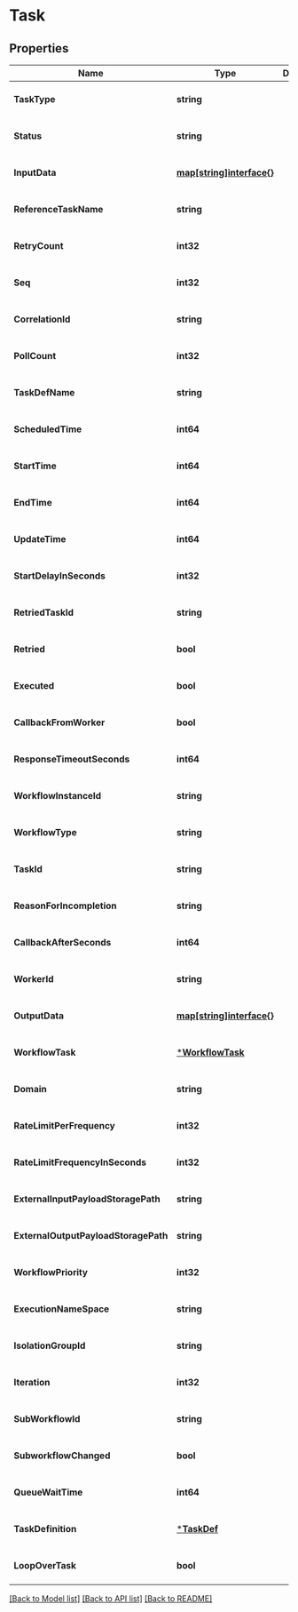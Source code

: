 # Task

## Properties
Name | Type | Description | Notes
------------ | ------------- | ------------- | -------------
**TaskType** | **string** |  | [optional] [default to null]
**Status** | **string** |  | [optional] [default to null]
**InputData** | [**map[string]interface{}**](interface{}.md) |  | [optional] [default to null]
**ReferenceTaskName** | **string** |  | [optional] [default to null]
**RetryCount** | **int32** |  | [optional] [default to null]
**Seq** | **int32** |  | [optional] [default to null]
**CorrelationId** | **string** |  | [optional] [default to null]
**PollCount** | **int32** |  | [optional] [default to null]
**TaskDefName** | **string** |  | [optional] [default to null]
**ScheduledTime** | **int64** |  | [optional] [default to null]
**StartTime** | **int64** |  | [optional] [default to null]
**EndTime** | **int64** |  | [optional] [default to null]
**UpdateTime** | **int64** |  | [optional] [default to null]
**StartDelayInSeconds** | **int32** |  | [optional] [default to null]
**RetriedTaskId** | **string** |  | [optional] [default to null]
**Retried** | **bool** |  | [optional] [default to null]
**Executed** | **bool** |  | [optional] [default to null]
**CallbackFromWorker** | **bool** |  | [optional] [default to null]
**ResponseTimeoutSeconds** | **int64** |  | [optional] [default to null]
**WorkflowInstanceId** | **string** |  | [optional] [default to null]
**WorkflowType** | **string** |  | [optional] [default to null]
**TaskId** | **string** |  | [optional] [default to null]
**ReasonForIncompletion** | **string** |  | [optional] [default to null]
**CallbackAfterSeconds** | **int64** |  | [optional] [default to null]
**WorkerId** | **string** |  | [optional] [default to null]
**OutputData** | [**map[string]interface{}**](interface{}.md) |  | [optional] [default to null]
**WorkflowTask** | [***WorkflowTask**](WorkflowTask.md) |  | [optional] [default to null]
**Domain** | **string** |  | [optional] [default to null]
**RateLimitPerFrequency** | **int32** |  | [optional] [default to null]
**RateLimitFrequencyInSeconds** | **int32** |  | [optional] [default to null]
**ExternalInputPayloadStoragePath** | **string** |  | [optional] [default to null]
**ExternalOutputPayloadStoragePath** | **string** |  | [optional] [default to null]
**WorkflowPriority** | **int32** |  | [optional] [default to null]
**ExecutionNameSpace** | **string** |  | [optional] [default to null]
**IsolationGroupId** | **string** |  | [optional] [default to null]
**Iteration** | **int32** |  | [optional] [default to null]
**SubWorkflowId** | **string** |  | [optional] [default to null]
**SubworkflowChanged** | **bool** |  | [optional] [default to null]
**QueueWaitTime** | **int64** |  | [optional] [default to null]
**TaskDefinition** | [***TaskDef**](TaskDef.md) |  | [optional] [default to null]
**LoopOverTask** | **bool** |  | [optional] [default to null]

[[Back to Model list]](../README.md#documentation-for-models) [[Back to API list]](../README.md#documentation-for-api-endpoints) [[Back to README]](../README.md)

